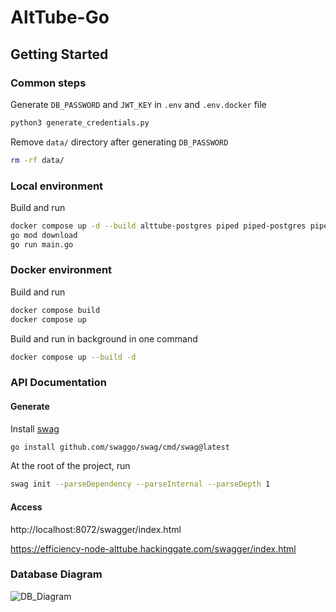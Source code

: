 # AltTube-Go

## Getting Started

### Common steps

Generate `DB_PASSWORD` and `JWT_KEY` in `.env` and `.env.docker` file

```sh
python3 generate_credentials.py
```

Remove `data/` directory after generating `DB_PASSWORD`

```sh
rm -rf data/
```

### Local environment

Build and run

```sh
docker compose up -d --build alttube-postgres piped piped-postgres piped-proxy
go mod download
go run main.go
```

### Docker environment

Build and run

```sh
docker compose build
docker compose up
```

Build and run in background in one command

```sh
docker compose up --build -d
```

### API Documentation

#### Generate

Install [swag](https://github.com/swaggo/swag)

```sh
go install github.com/swaggo/swag/cmd/swag@latest
```

At the root of the project, run

```sh
swag init --parseDependency --parseInternal --parseDepth 1
```

#### Access

http://localhost:8072/swagger/index.html

https://efficiency-node-alttube.hackinggate.com/swagger/index.html

### Database Diagram

![DB_Diagram](https://github.com/HackingGate/AltTube-Go/assets/8541644/d5eee81d-75be-489c-8db9-91b0a054b642)

